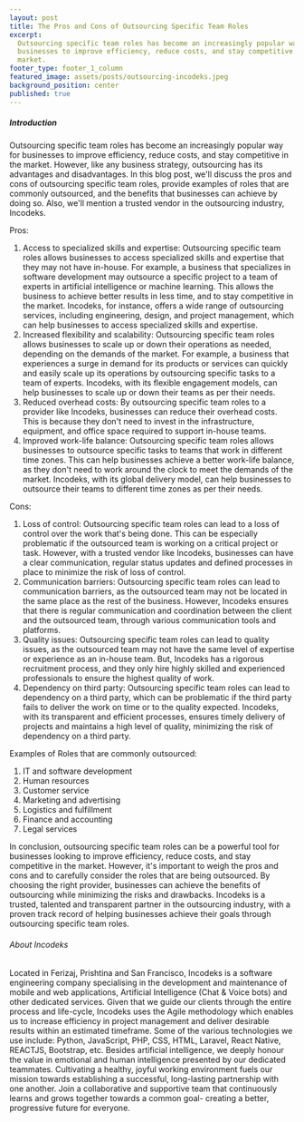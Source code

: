 ```yaml
---
layout: post
title: The Pros and Cons of Outsourcing Specific Team Roles
excerpt:
  Outsourcing specific team roles has become an increasingly popular way for
  businesses to improve efficiency, reduce costs, and stay competitive in the
  market.
footer_type: footer_1_column
featured_image: assets/posts/outsourcing-incodeks.jpeg
background_position: center
published: true
---
```



##### Introduction

Outsourcing specific team roles has become an increasingly popular way for businesses to improve efficiency, reduce costs, and stay competitive in the market. However, like any business strategy, outsourcing has its advantages and disadvantages. In this blog post, we'll discuss the pros and cons of outsourcing specific team roles, provide examples of roles that are commonly outsourced, and the benefits that businesses can achieve by doing so. Also, we'll mention a trusted vendor in the outsourcing industry, Incodeks.

Pros:

1. Access to specialized skills and expertise: Outsourcing specific team roles allows businesses to access specialized skills and expertise that they may not have in-house. For example, a business that specializes in software development may outsource a specific project to a team of experts in artificial intelligence or machine learning. This allows the business to achieve better results in less time, and to stay competitive in the market. Incodeks, for instance, offers a wide range of outsourcing services, including engineering, design, and project management, which can help businesses to access specialized skills and expertise.
2. Increased flexibility and scalability: Outsourcing specific team roles allows businesses to scale up or down their operations as needed, depending on the demands of the market. For example, a business that experiences a surge in demand for its products or services can quickly and easily scale up its operations by outsourcing specific tasks to a team of experts. Incodeks, with its flexible engagement models, can help businesses to scale up or down their teams as per their needs.
3. Reduced overhead costs: By outsourcing specific team roles to a provider like Incodeks, businesses can reduce their overhead costs. This is because they don't need to invest in the infrastructure, equipment, and office space required to support in-house teams.
4. Improved work-life balance: Outsourcing specific team roles allows businesses to outsource specific tasks to teams that work in different time zones. This can help businesses achieve a better work-life balance, as they don't need to work around the clock to meet the demands of the market. Incodeks, with its global delivery model, can help businesses to outsource their teams to different time zones as per their needs.

Cons:

1. Loss of control: Outsourcing specific team roles can lead to a loss of control over the work that's being done. This can be especially problematic if the outsourced team is working on a critical project or task. However, with a trusted vendor like Incodeks, businesses can have a clear communication, regular status updates and defined processes in place to minimize the risk of loss of control.
2. Communication barriers: Outsourcing specific team roles can lead to communication barriers, as the outsourced team may not be located in the same place as the rest of the business. However, Incodeks ensures that there is regular communication and coordination between the client and the outsourced team, through various communication tools and platforms.
3. Quality issues: Outsourcing specific team roles can lead to quality issues, as the outsourced team may not have the same level of expertise or experience as an in-house team. But, Incodeks has a rigorous recruitment process, and they only hire highly skilled and experienced professionals to ensure the highest quality of work.
4. Dependency on third party: Outsourcing specific team roles can lead to dependency on a third party, which can be problematic if the third party fails to deliver the work on time or to the quality expected. Incodeks, with its transparent and efficient processes, ensures timely delivery of projects and maintains a high level of quality, minimizing the risk of dependency on a third party.

Examples of Roles that are commonly outsourced:

1. IT and software development
2. Human resources
3. Customer service
4. Marketing and advertising
5. Logistics and fulfillment
6. Finance and accounting
7. Legal services

In conclusion, outsourcing specific team roles can be a powerful tool for businesses looking to improve efficiency, reduce costs, and stay competitive in the market. However, it's important to weigh the pros and cons and to carefully consider the roles that are being outsourced. By choosing the right provider, businesses can achieve the benefits of outsourcing while minimizing the risks and drawbacks. Incodeks is a trusted, talented and transparent partner in the outsourcing industry, with a proven track record of helping businesses achieve their goals through outsourcing specific team roles.

###### About Incodeks
<p>
Located in Ferizaj, Prishtina and San Francisco, Incodeks is a software engineering company specialising in the development and maintenance of mobile and web applications, Artificial Intelligence (Chat & Voice bots) and other dedicated services. Given that we guide our clients through the entire process and life-cycle, Incodeks uses the Agile methodology which enables us to increase efficiency in project management and deliver desirable results within an estimated timeframe. Some of the various technologies we use include: Python, JavaScript, PHP, CSS, HTML, Laravel, React Native, REACTJS, Bootstrap, etc. Besides artificial intelligence, we deeply honour the value in emotional and human intelligence presented by our dedicated teammates. Cultivating a healthy, joyful working environment fuels our mission towards establishing a successful, long-lasting partnership with one another. Join a collaborative and supportive team that continuously learns and grows together towards a common goal- creating a better, progressive future for everyone.
</p>
